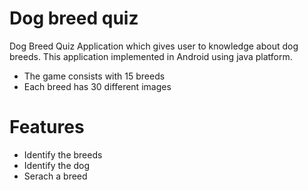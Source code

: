 # Dog breed quiz

Dog Breed Quiz Application which gives user to knowledge about dog breeds. This application implemented in Android using java platform.

  - The game consists with 15 breeds
  - Each breed has 30 different images

# Features

  - Identify the breeds
  - Identify the dog
  - Serach a breed
